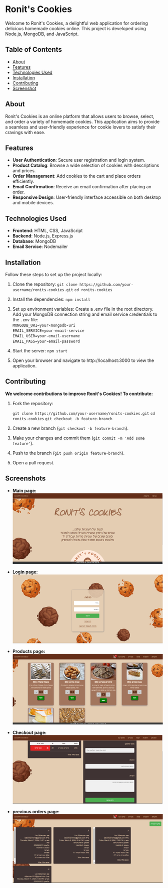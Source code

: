 # Ronit's Cookies

Welcome to Ronit's Cookies, a delightful web application for ordering delicious homemade cookies online. This project is developed using Node.js, MongoDB, and JavaScript.

## Table of Contents

- [About](#about)
- [Features](#features)
- [Technologies Used](#technologies-used)
- [Installation](#installation)
- [Contributing](#contributing)
- [Screenshot](#screenshots)

## About

Ronit's Cookies is an online platform that allows users to browse, select, and order a variety of homemade cookies. This application aims to provide a seamless and user-friendly experience for cookie lovers to satisfy their cravings with ease.

## Features

- **User Authentication**: Secure user registration and login system.
- **Product Catalog**: Browse a wide selection of cookies with descriptions and prices.
- **Order Management**: Add cookies to the cart and place orders efficiently.
- **Email Confirmation**: Receive an email confirmation after placing an order.
- **Responsive Design**: User-friendly interface accessible on both desktop and mobile devices.

## Technologies Used

- **Frontend**: HTML, CSS, JavaScript
- **Backend**: Node.js, Express.js
- **Database**: MongoDB
- **Email Service**: Nodemailer

## Installation

Follow these steps to set up the project locally:

1. Clone the repository:
   `git clone https://github.com/your-username/ronits-cookies.git`
   `cd ronits-cookies`

2. Install the dependencies:
    `npm install`

3. Set up environment variables:
    Create a .env file in the root directory.<br>
    Add your MongoDB connection string and email service credentials to the `.env` file:<br>
        `MONGODB_URI=your-mongodb-uri`<br>
        `EMAIL_SERVICE=your-email-service`<br>
        `EMAIL_USER=your-email-username`<br>
        `EMAIL_PASS=your-email-password`<br>

4. Start the server:
    `npm start`

5. Open your browser and navigate to http://localhost:3000 to view the application.

## Contributing
**We welcome contributions to improve Ronit's Cookies! To contribute:**
1. Fork the repository:
    
    `git clone https://github.com/your-username/ronits-cookies.git`
    `cd ronits-cookies`
    `git checkout -b feature-branch`

2. Create a new branch (`git checkout -b feature-branch`).

3. Make your changes and commit them (`git commit -m 'Add some feature'`).

4. Push to the branch (`git push origin feature-branch`).

5. Open a pull request.

## Screenshots
- **Main page:**
![Main page](images/main_before.PNG)

- **Login page:**
![login page](images/login.PNG)

- **Products page:**
![Products page](images/products.PNG)

- **Checkout page:**
![Checkout page](images/checkout.PNG)

- **previous orders page:**
![orders page](images/pre_orders.PNG)